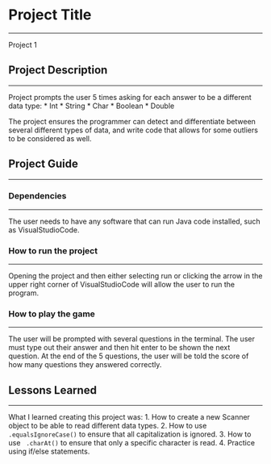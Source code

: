 # Project Title
---
Project 1

## Project Description
---
Project prompts the user 5 times asking for each answer to be a different data type:
    * Int
    * String
    * Char
    * Boolean
    * Double

The project ensures the programmer can detect and differentiate between several different types of data, and write code that allows for some outliers to be considered as well.

## Project Guide
---

### Dependencies
---
The user needs to have any software that can run Java code installed, such as VisualStudioCode.

### How to run the project
---
Opening the project and then either selecting run or clicking the arrow in the upper right corner of VisualStudioCode will allow the user to run the program.

### How to play the game
---
The user will be prompted with several questions in the terminal.  The user must type out their answer and then hit enter to be shown the next question.  At the end of the 5 questions, the user will be told the score of how many questions they answered correctly.

## Lessons Learned
---
What I learned creating this project was:
    1. How to create a new Scanner object to be able to read different data types.
    2. How to use ``` .equalsIgnoreCase()``` to ensure that all capitalization is ignored.
    3. How to use ``` .charAt()``` to ensure that only a specific character is read.
    4. Practice using if/else statements.